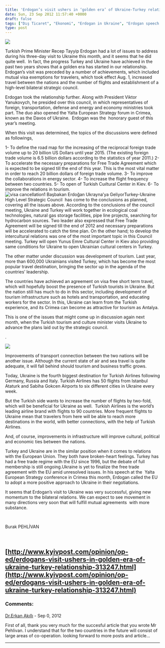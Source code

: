 ```yaml
---
title: 'Erdogan’s visit ushers in ‘golden era’ of Ukraine-Turkey relationship'
date: Sun, 23 Sep 2012 11:57:40 +0000
draft: false
tags: ["Dış Ticaret", "Ekonomi", "Erdogan in Ukraine", "Erdogan speech in YES", "Erdogan's Visit to Ukraine yanukovich and erdogan meeting", "Politika", "THY in Ukraine", "Turkey Ukraine High Level Strategic Council", "Ukrayna", "Uluslarası İlişkiler", "YES"]
type: post
---
```


![](http://www.ukrturk.net/wp-content/uploads/2011/10/t%C3%BCrk%C3%A7e-olimpiyatlar%C4%B1.png)

Turkish Prime Minister Recep Tayyip Erdogan had a lot of issues to address during his three-day visit to Ukraine this month, and it seems that he did quite well.  In fact, the progress Turkey and Ukraine have achieved in the past two years shows that a golden era has started in our relationship.  Erdogan’s visit was preceded by a number of achievements, which included mutual visa exemptions for travelers, which took effect Aug. 1, increased travel between the nations and the number of flights and establishment of a high-level bilateral strategic council.

Erdogan took the relationship further. Along with President Viktor Yanukovych, he presided over this council, in which representatives of foreign, transportation, defense and energy and economy ministries took part. The duo also opened the Yalta European Strategy forum in Crimea, known as the Davos of Ukraine.  Erdogan was the  honorary guest of this year’s meeting.

When this visit was determined, the topics of the discussions were defined as followings,

1- To define the road map for the increasing of the reciprocal foreign trade volume up to 20 billion US Dollars until year 2015. (The existing foreign trade volume is 6.5 billion dollars according to the statistics of year 2011.)
2- To accelerate the necessary preparations for Free Trade Agreement which is expected to be signed till the end of this year. This is the most vital matter in order to reach 20 billion dollars of foreign trade volume.
3- To improve the collaborations in energy sector.
4- To increase the flight frequency between two countries.
5- To open of Turkish Cuıltural Center in Kiev.
6- To improve the relations in tourism.
![visa cancellation1 Başbakan Erdoğan Ukrayna’ya Geliyor](https://lh5.googleusercontent.com/--mpfcXVwJok/UEUd1FjKNDI/AAAAAAAAAxc/wq289Wub7f4/s344/visa-cancellation1.png)Turkey-Ukraine High Level Strategic Council  has come to the conclusions as planned, covering all the issues above. According to the conclusions of the council meeting, Ukraine and Turkey will work together in ecological coal technologies, natural gas storage facilities, pipe line projects, searching for hydrocarbon sources. Two leader also expressed that Free Trade Agreement will be signed till the end of 2012 and necessary preparations will be accelerated to catch the time plan. On the other hand; to develop the intercultural relations was one of the most important topic in this Council meeting. Turkey will open Yunus Emre Cultural Center in Kiev also providing same conditions for Ukraine to open Ukrainian cultural centers in Turkey.

The other matter under discussion was development of tourism. Last year, more than 600,000 Ukrainians visited Turkey, which has become the most popular travel destination, bringing the sector up in the agenda of the countries’ leadership.

The countries have achieved an agreement on visa free short term travel, which will hopefully boost the presence of Turkish tourists in Ukraine. But the nation still has much to do in this sector, including development of tourism infrastructure such as hotels and transportation, and educating workers for the sector. In this, Ukraine can learn from the Turkish experience, and its Crimea can become as attractive for tourism as Antalya.

This is one of the issues that might come up in discussion again next month, when the Turkish tourism and culture minister visits Ukraine to advance the plans laid out by the strategic council.

.

![](https://burakpehlivan.org/tuid_images/erdogan-prime-minister-visit-ukraine.jpg)

Improvements of transport connection between the two nations will be another issue. Although the current state of air and sea travel is quite adequate, it will fall behind should tourism and business traffic grows.

Today, Ukraine is the fourth biggest destination for Turkish Airlines following Germany, Russia and Italy. Turkish Airlines has 50 flights from Istanbul Ataturk and Sabiha Gokcen Airports to six different cities in Ukraine every week.

But the Turkish side wants to increase the number of flights by two-fold, which will be beneficial for Ukraine as well.  Turkish Airlines is the world’s leading airline brand with flights to 90 countries. More frequent flights to Ukraine mean that travelers from here will be able to reach more destinations in the world, with better connections, with the help of Turkish Airlines.

And, of course, improvements in infrastructure will improve cultural, political and economic ties between the nations.

Turkey and Ukraine are in the similar position when it comes to relations with the European Union. They both have broken-heart feelings. Turkey has had a free trade regime with the EU since 1996, but the debate of full membership is still ongoing.Ukraine is yet to finalize the free trade agreement with the EU amid unresolved issues. In his speech at the  Yalta European Strategy conference in Crimea this month, Erdogan called the EU to adopt a more positive approach to Ukraine in their negotiations.

It seems that Erdogan’s visit to Ukraine was very successful, giving new momentum to the bilateral relations. We can expect to see movement in many directions very soon that will fulfill mutual agreements  with more substance.

 

Burak PEHLİVAN

 

**[http://www.kyivpost.com/opinion/op-ed/erdogans-visit-ushers-in-golden-era-of-ukraine-turkey-relationship-313247.html](http://www.kyivpost.com/opinion/op-ed/erdogans-visit-ushers-in-golden-era-of-ukraine-turkey-relationship-313247.html)**
---
### Comments:
#### 
[Dr.Erkan Akıllı]( "eakil@hotmail.com") - <time datetime="2012-09-23 23:36:37">Sep 0, 2012</time>

First of all, thank you very much for the succesful article that you wrote Mr Pehlivan. I understand that for the two countries in the future will consist of large areas of co-operation.
looking forward to more posts and article...
<hr />
